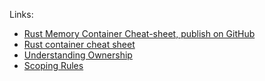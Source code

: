 Links:

- [Rust Memory Container Cheat-sheet, publish on GitHub](https://www.reddit.com/r/rust/comments/idwlqu/rust_memory_container_cheatsheet_publish_on_github/)
- [Rust container cheat sheet](https://docs.google.com/presentation/d/1q-c7UAyrUlM-eZyTo1pd8SZ0qwA_wYxmPZVOQkoDmH4/edit#slide=id.p)
- [Understanding Ownership](https://doc.rust-lang.org/book/ch04-00-understanding-ownership.html)
- [Scoping Rules](https://doc.rust-lang.org/rust-by-example/scope.html)
